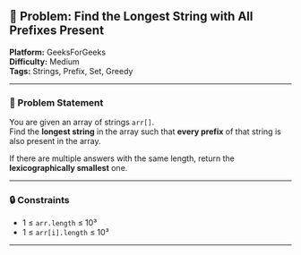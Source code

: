 ## 🎯 Problem: Find the Longest String with All Prefixes Present

**Platform:** GeeksForGeeks  
**Difficulty:** Medium  
**Tags:** Strings, Prefix, Set, Greedy

---

### 🧩 Problem Statement

You are given an array of strings `arr[]`.  
Find the **longest string** in the array such that **every prefix** of that string is also present in the array.

If there are multiple answers with the same length, return the **lexicographically smallest** one.

---

### 🔒 Constraints

- 1 ≤ `arr.length` ≤ 10³  
- 1 ≤ `arr[i].length` ≤ 10³  

---